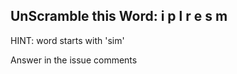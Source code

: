 UnScramble this Word: i p l r e s m
----------

HINT: word starts with 'sim'

Answer in the issue comments
